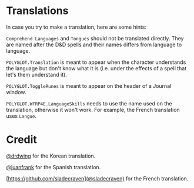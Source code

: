 # Translations
In case you try to make a translation, here are some hints:

`Comprehend Languages` and `Tongues` should not be translated directly. They are named after the D&D spells and their names differs from language to language.

`POLYGLOT.Translation` is meant to appear when the character understands the language but don't know what it is (i.e. under the effects of a spell that let's them understand it).

`POLYGLOT.ToggleRunes` is meant to appear on the header of a Journal window.

`POLYGLOT.WFRP4E.LanguageSkills` needs to use the name used on the translation, otherwise it won't work. For example, the French translation uses `Langue`.

# Credit
[@drdwing](https://github.com/drdwing) for the Korean translation.

[@juanfrank](https://github.com/juanfrank) for the Spanish translation.

[https://github.com/sladecraven](@sladecraven) for the French translation.